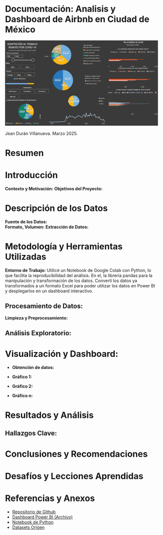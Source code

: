 # Documentación: Analisis y Dashboard de Airbnb en Ciudad de México

<p align="center">
  <img src="/tools/img/img_1.png" alt="Description" width="1000">
</p>

Jean Durán Villanueva. Marzo 2025.

# Resumen

# Introducción

**Contexto y Motivación:** 
**Objetivos del Proyecto:** 

# Descripción de los Datos

**Fuente de los Datos:**  
**Formato, Volumen:** 
**Extracción de Datos:** 

# Metodología y Herramientas Utilizadas

**Entorno de Trabajo:** Utilicé un Notebook de Google Colab con Python, lo que facilita la reproducibilidad del análisis. En el, la libreria pandas para la manipulación y transformación de los datos. Convertí los datos ya transformados a un formato Excel para poder utilizar los datos en Power BI y desplegarlos en un dashboard interactivo. 
## **Procesamiento de Datos:**
**Limpieza y Preprocesamiento:**  

## **Análisis Exploratorio:** 

#  Visualización y Dashboard:

- **Obtención de datos:**

- **Gráfico 1:** 

- **Gráfico 2:** 

- **Gráfico n:** 

# Resultados y Análisis

## Hallazgos Clave:

# Conclusiones y Recomendaciones

# Desafíos y Lecciones Aprendidas

# Referencias y Anexos
- [Repositorio de Github](https://github.com/duranueva/Proyecto_Covid19)
- [Dashboard Power BI (Archivo)](https://github.com/duranueva/Proyecto_Covid19/blob/main/proyecto_covid19.pbix)
- [Notebook de Python](https://google.com)
- [Datasets Origen](https://github.com/duranueva/Proyecto_Covid19/tree/main/tools/data_origen)
